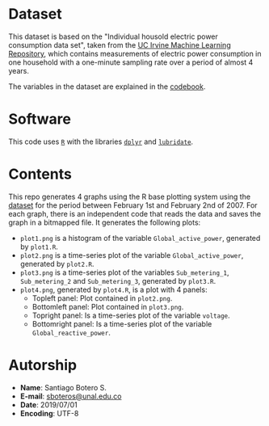 # Dataset

This dataset is based on the "Individual housold electric power consumption
data set", taken from the
[UC Irvine Machine Learning Repository](http://archive.ics.uci.edu/ml/), which
contains measurements of electric power consumption in one household with a
one-minute sampling rate over a period of almost 4 years.

The variables in the dataset are explained in the [codebook](CodeBook.md).

# Software

This code uses [`R`](https://www.r-project.org/) with the libraries
[`dplyr`](https://dplyr.tidyverse.org/) and
[`lubridate`](https://lubridate.tidyverse.org/).

# Contents

This repo generates 4 graphs using the R base plotting system using the
[dataset](#Dataset) for the period between February 1st and February 2nd of
2007. For each graph, there is an independent code that reads the data and saves
the graph in a bitmapped file. It generates the following plots:

+ `plot1.png` is a histogram of the variable `Global_active_power`, generated
by `plot1.R`.
+ `plot2.png` is a time-series plot of the variable `Global_active_power`,
generated  by `plot2.R`.
+ `plot3.png` is a time-series plot of the variables `Sub_metering_1`,
`Sub_metering_2` and `Sub_metering_3`, generated  by `plot3.R`.
+ `plot4.png`, generated by `plot4.R`, is a plot with 4 panels:
  - Topleft panel: Plot contained in `plot2.png`.
  - Bottomleft panel: Plot contained in `plot3.png`.
  - Topright panel: Is a time-series plot of the variable `voltage`.
  - Bottomright panel: Is a time-series plot of the variable
  `Global_reactive_power`.

# Autorship
  + **Name**: Santiago Botero S.
  + **E-mail**: sboteros@unal.edu.co
  + **Date**: 2019/07/01
  + **Encoding**:   UTF-8
